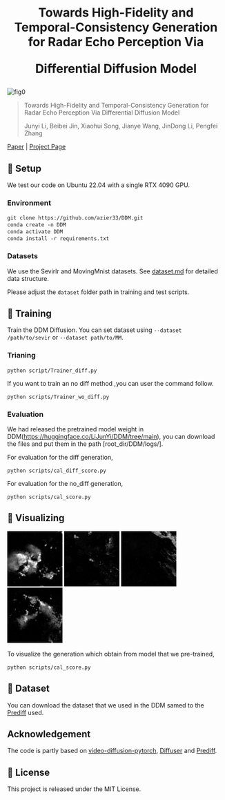 <h1 align=center>
Towards High-Fidelity and Temporal-Consistency Generation for Radar Echo Perception Via 
    
Differential Diffusion Model
</h1>

![fig0](./figs/semcity.gif)

> Towards High-Fidelity and Temporal-Consistency Generation for Radar Echo Perception Via Differential Diffusion Model
> 
> Junyi Li, Beibei Jin, Xiaohui Song, Jianye Wang, JinDong Li, Pengfei Zhang 

[Paper]() | [Project Page](https://github.com/azier33/DDM/)

## 📌 Setup
We test our code on Ubuntu 22.04 with a single RTX 4090 GPU.

### Environment 

    git clone https://github.com/azier33/DDM.git
    conda create -n DDM 
    conda activate DDM
    conda install -r requirements.txt

### Datasets
We use the Sevirlr and MovingMnist datasets. See [dataset.md](./data/dataset.md) for detailed data structure.

Please adjust the `dataset` folder path in training and test scripts.

## 📌 Training
Train the DDM Diffusion.
You can set dataset using `--dataset /path/to/sevir` or `--dataset path/to/MM`.

### Trianing

    python script/Trainer_diff.py

If you want to train an no diff method ,you can user the command follow.

    python scripts/Trainer_wo_diff.py


### Evaluation
We had released the pretrained model weight in DDM(https://huggingface.co/LiJunYi/DDM/tree/main), you can download the files and put them in the path [root_dir/DDM/logs/]. 

For evaluation for the diff generation,

    python scripts/cal_diff_score.py

For evaluation for the no_diff generation,

    python scripts/cal_score.py

## 📌 Visualizing
![fig1](./data/Sevir/train_B0109_S436000_pred.gif)
![fig2](./data/Sevir/train_B0119_S475000_pred.gif)
![fig3](./data/Sevir/train_B0120_S476000_pred.gif)
![fig4](./data/Sevir/train_B0121_S480000_pred.gif)

To visualize the generation which obtain from model that we pre-trained,

    python scripts/cal_score.py

## 📌 Dataset
You can download the dataset that we used in the DDM samed to the [Prediff](https://github.com/gaozhihan/PreDiff) used. 

## Acknowledgement
The code is partly based on [video-diffusion-pytorch](https://github.com/lucidrains/video-diffusion-pytorch), [Diffuser](https://github.com/huggingface/diffusers) and [Prediff](https://github.com/gaozhihan/PreDiff). 

## 📌 License

This project is released under the MIT License.
